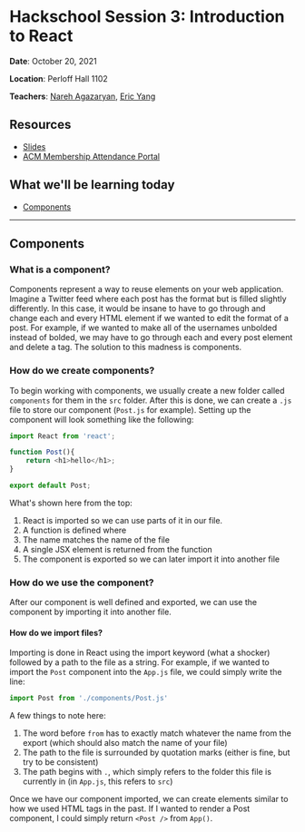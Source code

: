 # Hackschool Session 3: Introduction to React

**Date**: October 20, 2021

**Location**: Perloff Hall 1102

**Teachers**: [Nareh Agazaryan](https://github.com/nareha), [Eric Yang](https://github.com/eric8yang)

## Resources

- [Slides](https://docs.google.com/presentation/d/1HBMlVmoG8n3r0LJ3KwD9QJYiteT4U2pdHxQ32yRy1Qc/edit?usp=sharing)
- [ACM Membership Attendance Portal](https://members.uclaacm.com/login)

## What we'll be learning today
- [Components](#components)

---
## Components
### What is a component?
Components represent a way to reuse elements on your web application. Imagine a Twitter feed where each post has the format but is filled slightly differently. In this case, it would be insane to have to go through and change each and every HTML element if we wanted to edit the format of a post. For example, if we wanted to make all of the usernames unbolded instead of bolded, we may have to go through each and every post element and delete a tag. The solution to this madness is components. 

### How do we create components?
To begin working with components, we usually create a new folder called `components` for them in the `src` folder. After this is done, we can create a `.js` file to store our component (`Post.js` for example). Setting up the component will look something like the following:
```js
import React from 'react';

function Post(){
    return <h1>hello</h1>;
}

export default Post;
```

What's shown here from the top:
1. React is imported so we can use parts of it in our file.
2. A function is defined where
  1. The name matches the name of the file
  2. A single JSX element is returned from the function
3. The component is exported so we can later import it into another file

### How do we use the component?
After our component is well defined and exported, we can use the component by importing it into another file.

#### How do we import files?
Importing is done in React using the import keyword (what a shocker) followed by a path to the file as a string. For example, if we wanted to import the `Post` component into the `App.js` file, we could simply write the line:
```js
import Post from './components/Post.js'
```

A few things to note here:
1. The word before `from` has to exactly match whatever the name from the export (which should also match the name of your file)
2. The path to the file is surrounded by quotation marks (either is fine, but try to be consistent)
3. The path begins with `.`, which simply refers to the folder this file is currently in (in `App.js`, this refers to `src`)

Once we have our component imported, we can create elements similar to how we used HTML tags in the past. If I wanted to render a Post component, I could simply return `<Post />` from `App()`.
